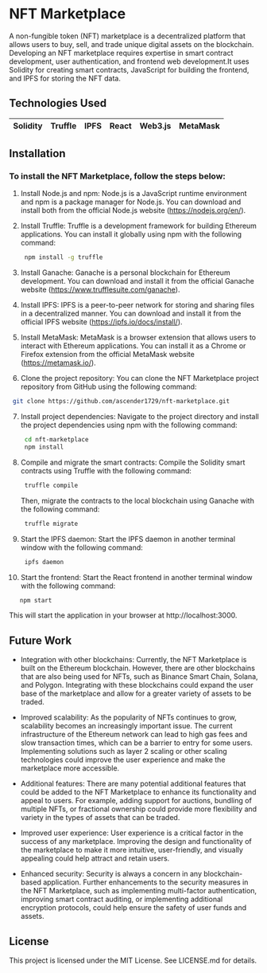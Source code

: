 # NFT Marketplace

A non-fungible token (NFT) marketplace is a decentralized platform that allows users to buy, sell, and trade unique digital assets on the blockchain. Developing an NFT marketplace requires expertise in smart contract development, user authentication, and frontend web development.It uses Solidity for creating smart contracts, JavaScript for building the frontend, and IPFS for storing the NFT data.
## Technologies Used
|Solidity|Truffle|IPFS|React|Web3.js|MetaMask|
|---|---|---|---|---|---|
## Installation 

### To install the NFT Marketplace, follow the steps below:

1. Install Node.js and npm: Node.js is a JavaScript runtime environment and npm is a package manager for Node.js. You can download and install both from the official Node.js website (https://nodejs.org/en/).

2. Install Truffle: Truffle is a development framework for building Ethereum applications. You can install it globally using npm with the following command:
   ```bash
    npm install -g truffle
   ``` 

3. Install Ganache: Ganache is a personal blockchain for Ethereum development. You can download and install it from the official Ganache website (https://www.trufflesuite.com/ganache).

4. Install IPFS: IPFS is a peer-to-peer network for storing and sharing files in a decentralized manner. You can download and install it from the official IPFS website (https://ipfs.io/docs/install/).

5. Install MetaMask: MetaMask is a browser extension that allows users to interact with Ethereum applications. You can install it as a Chrome or Firefox extension from the official MetaMask website (https://metamask.io/).

6.  Clone the project repository: You can clone the NFT Marketplace project repository from        GitHub using the following command:
   ```bash
    git clone https://github.com/ascender1729/nft-marketplace.git
   ``` 
7. Install project dependencies: Navigate to the project directory and install the project dependencies using npm with the following command:
   ```bash
    cd nft-marketplace
    npm install
   ``` 

8. Compile and migrate the smart contracts: Compile the Solidity smart contracts using Truffle with the following command:

   ```bash
    truffle compile
   ``` 
   Then, migrate the contracts to the local blockchain using Ganache with the following command:
   ```bash
    truffle migrate
   ``` 
9. Start the IPFS daemon: Start the IPFS daemon in another terminal window with the following      command:
   ```bash
    ipfs daemon
   ``` 
10. Start the frontend: Start the React frontend in another terminal window with the following     command:
   ```bash
      npm start
   ``` 
   This will start the application in your browser at http://localhost:3000.




## Future Work
* Integration with other blockchains: Currently, the NFT Marketplace is built on the Ethereum blockchain. However, there are other blockchains that are also being used for NFTs, such as Binance Smart Chain, Solana, and Polygon. Integrating with these blockchains could expand the user base of the marketplace and allow for a greater variety of assets to be traded.

* Improved scalability: As the popularity of NFTs continues to grow, scalability becomes an increasingly important issue. The current infrastructure of the Ethereum network can lead to high gas fees and slow transaction times, which can be a barrier to entry for some users. Implementing solutions such as layer 2 scaling or other scaling technologies could improve the user experience and make the marketplace more accessible.

* Additional features: There are many potential additional features that could be added to the NFT Marketplace to enhance its functionality and appeal to users. For example, adding support for auctions, bundling of multiple NFTs, or fractional ownership could provide more flexibility and variety in the types of assets that can be traded.

* Improved user experience: User experience is a critical factor in the success of any marketplace. Improving the design and functionality of the marketplace to make it more intuitive, user-friendly, and visually appealing could help attract and retain users.

* Enhanced security: Security is always a concern in any blockchain-based application. Further enhancements to the security measures in the NFT Marketplace, such as implementing multi-factor authentication, improving smart contract auditing, or implementing additional encryption protocols, could help ensure the safety of user funds and assets.

## License 

This project is licensed under the MIT License. See LICENSE.md for details.

